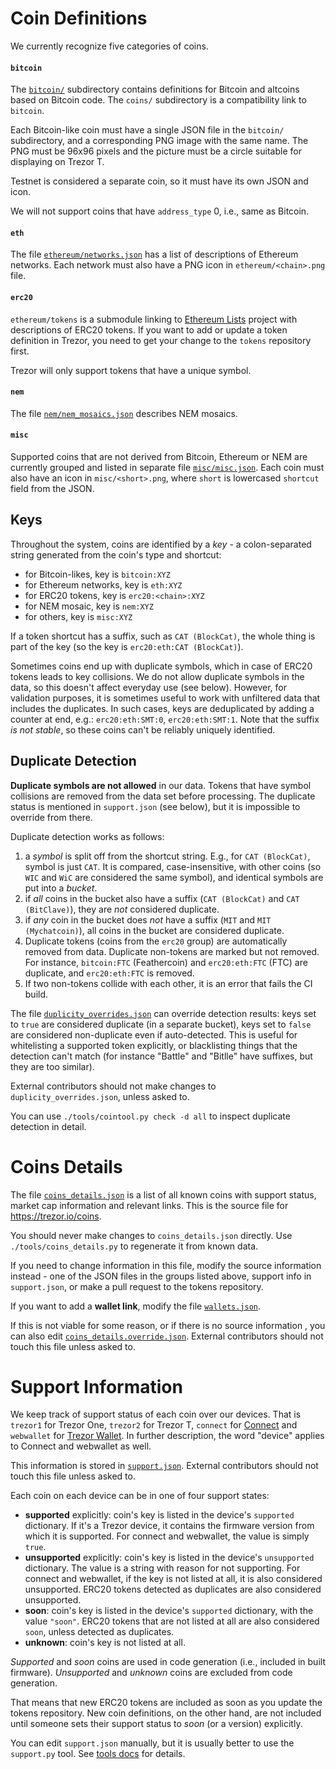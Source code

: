# Coin Definitions

We currently recognize five categories of coins.

#### `bitcoin`

The [`bitcoin/`](bitcoin) subdirectory contains definitions for Bitcoin and altcoins
based on Bitcoin code. The `coins/` subdirectory is a compatibility link to `bitcoin`.

Each Bitcoin-like coin must have a single JSON file in the `bitcoin/` subdirectory,
and a corresponding PNG image with the same name. The PNG must be 96x96 pixels and
the picture must be a circle suitable for displaying on Trezor T.

Testnet is considered a separate coin, so it must have its own JSON and icon.

We will not support coins that have `address_type` 0, i.e., same as Bitcoin.

#### `eth`

The file [`ethereum/networks.json`](ethereum/networks.json) has a list of descriptions
of Ethereum networks. Each network must also have a PNG icon in `ethereum/<chain>.png`
file.

#### `erc20`

`ethereum/tokens` is a submodule linking to [Ethereum Lists](https://github.com/ethereum-lists/tokens)
project with descriptions of ERC20 tokens. If you want to add or update a token
definition in Trezor, you need to get your change to the `tokens` repository first.

Trezor will only support tokens that have a unique symbol.

#### `nem`

The file [`nem/nem_mosaics.json`](nem/nem_mosaics.json) describes NEM mosaics.

#### `misc`

Supported coins that are not derived from Bitcoin, Ethereum or NEM are currently grouped
and listed in separate file [`misc/misc.json`](misc/misc.json). Each coin must also have
an icon in `misc/<short>.png`, where `short` is lowercased `shortcut` field from the JSON.

## Keys

Throughout the system, coins are identified by a _key_ - a colon-separated string
generated from the coin's type and shortcut:

* for Bitcoin-likes, key is `bitcoin:XYZ`
* for Ethereum networks, key is `eth:XYZ`
* for ERC20 tokens, key is `erc20:<chain>:XYZ`
* for NEM mosaic, key is `nem:XYZ`
* for others, key is `misc:XYZ`

If a token shortcut has a suffix, such as `CAT (BlockCat)`, the whole thing is part
of the key (so the key is `erc20:eth:CAT (BlockCat)`).

Sometimes coins end up with duplicate symbols, which in case of ERC20 tokens leads to
key collisions. We do not allow duplicate symbols in the data, so this doesn't affect
everyday use (see below). However, for validation purposes, it is sometimes useful
to work with unfiltered data that includes the duplicates. In such cases, keys are
deduplicated by adding a counter at end, e.g.: `erc20:eth:SMT:0`, `erc20:eth:SMT:1`.
Note that the suffix _is not stable_, so these coins can't be reliably uniquely identified.

## Duplicate Detection

**Duplicate symbols are not allowed** in our data. Tokens that have symbol collisions
are removed from the data set before processing. The duplicate status is mentioned
in `support.json` (see below), but it is impossible to override from there.

Duplicate detection works as follows:

1. a _symbol_ is split off from the shortcut string. E.g., for `CAT (BlockCat)`, symbol
   is just `CAT`. It is compared, case-insensitive, with other coins (so `WIC` and `WiC`
   are considered the same symbol), and identical symbols are put into a _bucket_.
2. if _all_ coins in the bucket also have a suffix (`CAT (BlockCat)` and `CAT (BitClave)`),
   they are _not_ considered duplicate.
3. if _any_ coin in the bucket does _not_ have a suffix (`MIT` and `MIT (Mychatcoin)`),
   all coins in the bucket are considered duplicate.
4. Duplicate tokens (coins from the `erc20` group) are automatically removed from data.
   Duplicate non-tokens are marked but not removed. For instance, `bitcoin:FTC` (Feathercoin)
   and `erc20:eth:FTC` (FTC) are duplicate, and `erc20:eth:FTC` is removed.
5. If two non-tokens collide with each other, it is an error that fails the CI build.

The file [`duplicity_overrides.json`](duplicity_overrides.json) can override detection
results: keys set to `true` are considered duplicate (in a separate bucket), keys set
to `false` are considered non-duplicate even if auto-detected. This is useful for
whitelisting a supported token explicitly, or blacklisting things that the detection
can't match (for instance "Battle" and "Bitlle" have suffixes, but they are too similar).

External contributors should not make changes to `duplicity_overrides.json`, unless
asked to.

You can use `./tools/cointool.py check -d all` to inspect duplicate detection in detail.


# Coins Details

The file [`coins_details.json`](coins_details.json) is a list of all known coins
with support status, market cap information and relevant links. This is the source
file for https://trezor.io/coins.

You should never make changes to `coins_details.json` directly. Use `./tools/coins_details.py`
to regenerate it from known data.

If you need to change information in this file, modify the source information instead -
one of the JSON files in the groups listed above, support info in `support.json`, or
make a pull request to the tokens repository.

If you want to add a **wallet link**, modify the file [`wallets.json`](wallets.json).

If this is not viable for some reason, or if there is no source information ,
you can also edit [`coins_details.override.json`](coins_details.override.json).
External contributors should not touch this file unless asked to.


# Support Information

We keep track of support status of each coin over our devices. That is
`trezor1` for Trezor One, `trezor2` for Trezor T, `connect` for [Connect](https://github.com/trezor/connect)
and `webwallet` for [Trezor Wallet](https://wallet.trezor.io/). In further description, the word "device"
applies to Connect and webwallet as well.

This information is stored in [`support.json`](support.json).
External contributors should not touch this file unless asked to.

Each coin on each device can be in one of four support states:

* **supported** explicitly: coin's key is listed in the device's `supported`
  dictionary. If it's a Trezor device, it contains the firmware version from which
  it is supported. For connect and webwallet, the value is simply `true`.
* **unsupported** explicitly: coin's key is listed in the device's `unsupported`
  dictionary. The value is a string with reason for not supporting.
  For connect and webwallet, if the key is not listed at all, it is also considered unsupported.
  ERC20 tokens detected as duplicates are also considered unsupported.
* **soon**: coin's key is listed in the device's `supported` dictionary, with
  the value `"soon"`.
  ERC20 tokens that are not listed at all are also considered `soon`, unless detected
  as duplicates.
* **unknown**: coin's key is not listed at all.

_Supported_ and _soon_ coins are used in code generation (i.e., included in built firmware).
_Unsupported_ and _unknown_ coins are excluded from code generation.

That means that new ERC20 tokens are included as soon as you update the tokens repository.
New coin definitions, on the other hand, are not included until someone sets their
support status to _soon_ (or a version) explicitly.

You can edit `support.json` manually, but it is usually better to use the `support.py` tool.
See [tools docs](../tools) for details.
